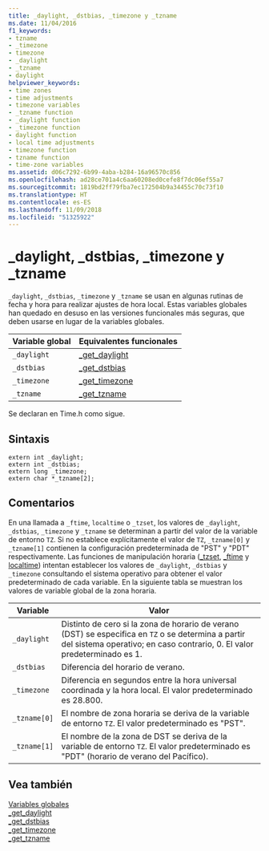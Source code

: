 ```yaml
---
title: _daylight, _dstbias, _timezone y _tzname
ms.date: 11/04/2016
f1_keywords:
- tzname
- _timezone
- timezone
- _daylight
- _tzname
- daylight
helpviewer_keywords:
- time zones
- time adjustments
- timezone variables
- _tzname function
- _daylight function
- _timezone function
- daylight function
- local time adjustments
- timezone function
- tzname function
- time-zone variables
ms.assetid: d06c7292-6b99-4aba-b284-16a96570c856
ms.openlocfilehash: ad28ce701a4c6aa60208ed0cefe8f7dc06ef55a7
ms.sourcegitcommit: 1819bd2ff79fba7ec172504b9a34455c70c73f10
ms.translationtype: HT
ms.contentlocale: es-ES
ms.lasthandoff: 11/09/2018
ms.locfileid: "51325922"
---
```

# <a name="daylight-dstbias-timezone-and-tzname"></a>_daylight, _dstbias, _timezone y _tzname

`_daylight`, `_dstbias`, `_timezone` y `_tzname` se usan en algunas rutinas de fecha y hora para realizar ajustes de hora local. Estas variables globales han quedado en desuso en las versiones funcionales más seguras, que deben usarse en lugar de la variables globales.

|Variable global|Equivalentes funcionales|
|---------------------|---------------------------|
|`_daylight`|[_get_daylight](../c-runtime-library/reference/get-daylight.md)|
|`_dstbias`|[_get_dstbias](../c-runtime-library/reference/get-dstbias.md)|
|`_timezone`|[_get_timezone](../c-runtime-library/reference/get-timezone.md)|
|`_tzname`|[_get_tzname](../c-runtime-library/reference/get-tzname.md)|

Se declaran en Time.h como sigue.

## <a name="syntax"></a>Sintaxis

```
extern int _daylight;
extern int _dstbias;
extern long _timezone;
extern char *_tzname[2];
```

## <a name="remarks"></a>Comentarios

En una llamada a `_ftime`, `localtime` o `_tzset`, los valores de `_daylight`, `_dstbias`, `_timezone` y `_tzname` se determinan a partir del valor de la variable de entorno `TZ`. Si no establece explícitamente el valor de `TZ`, `_tzname[0]` y `_tzname[1]` contienen la configuración predeterminada de "PST" y "PDT" respectivamente.  Las funciones de manipulación horaria ([_tzset](../c-runtime-library/reference/tzset.md), [_ftime](../c-runtime-library/reference/ftime-ftime32-ftime64.md) y [localtime](../c-runtime-library/reference/localtime-localtime32-localtime64.md)) intentan establecer los valores de `_daylight`, `_dstbias` y `_timezone` consultando el sistema operativo para obtener el valor predeterminado de cada variable. En la siguiente tabla se muestran los valores de variable global de la zona horaria.

|Variable|Valor|
|--------------|-----------|
|`_daylight`|Distinto de cero si la zona de horario de verano (DST) se especifica en `TZ` o se determina a partir del sistema operativo; en caso contrario, 0. El valor predeterminado es 1.|
|`_dstbias`|Diferencia del horario de verano.|
|`_timezone`|Diferencia en segundos entre la hora universal coordinada y la hora local. El valor predeterminado es 28.800.|
|`_tzname[0]`|El nombre de zona horaria se deriva de la variable de entorno `TZ`. El valor predeterminado es "PST".|
|`_tzname[1]`|El nombre de la zona de DST se deriva de la variable de entorno `TZ`. El valor predeterminado es "PDT" (horario de verano del Pacífico).|

## <a name="see-also"></a>Vea también

[Variables globales](../c-runtime-library/global-variables.md)<br/>
[_get_daylight](../c-runtime-library/reference/get-daylight.md)<br/>
[_get_dstbias](../c-runtime-library/reference/get-dstbias.md)<br/>
[_get_timezone](../c-runtime-library/reference/get-timezone.md)<br/>
[_get_tzname](../c-runtime-library/reference/get-tzname.md)